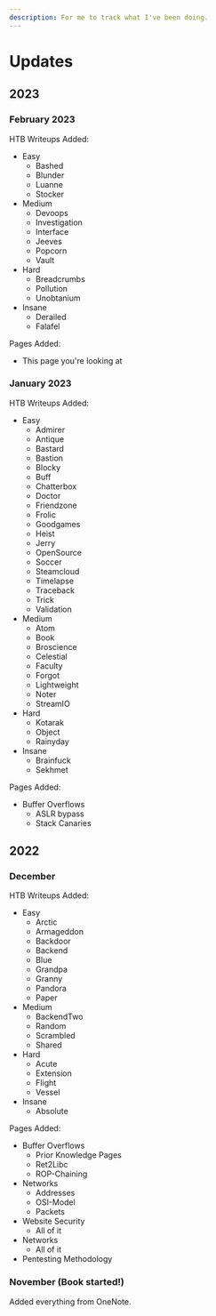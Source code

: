 ```yaml
---
description: For me to track what I've been doing.
---
```


# Updates

## 2023

### February 2023

HTB Writeups Added:

* Easy
  * Bashed
  * Blunder
  * Luanne
  * Stocker
* Medium
  * Devoops
  * Investigation
  * Interface
  * Jeeves
  * Popcorn
  * Vault
* Hard
  * Breadcrumbs
  * Pollution
  * Unobtanium
* Insane
  * Derailed
  * Falafel

Pages Added:

* This page you're looking at

### January 2023

HTB Writeups Added:

* Easy
  * Admirer
  * Antique
  * Bastard
  * Bastion
  * Blocky
  * Buff
  * Chatterbox
  * Doctor
  * Friendzone
  * Frolic
  * Goodgames
  * Heist
  * Jerry
  * OpenSource
  * Soccer
  * Steamcloud
  * Timelapse
  * Traceback
  * Trick
  * Validation
* Medium
  * Atom
  * Book
  * Broscience
  * Celestial
  * Faculty
  * Forgot
  * Lightweight
  * Noter
  * StreamIO
* Hard
  * Kotarak
  * Object
  * Rainyday
* Insane
  * Brainfuck
  * Sekhmet

Pages Added:

* Buffer Overflows
  * ASLR bypass
  * Stack Canaries

## 2022

### December

HTB Writeups Added:

* Easy
  * Arctic
  * Armageddon
  * Backdoor
  * Backend
  * Blue
  * Grandpa
  * Granny
  * Pandora
  * Paper
* Medium
  * BackendTwo
  * Random
  * Scrambled
  * Shared
* Hard
  * Acute
  * Extension
  * Flight
  * Vessel
* Insane
  * Absolute

Pages Added:

* Buffer Overflows
  * Prior Knowledge Pages
  * Ret2Libc
  * ROP-Chaining
* Networks
  * Addresses
  * OSI-Model
  * Packets
* Website Security
  * All of it
* Networks
  * All of it
* Pentesting Methodology

### November (Book started!)

Added everything from OneNote.
